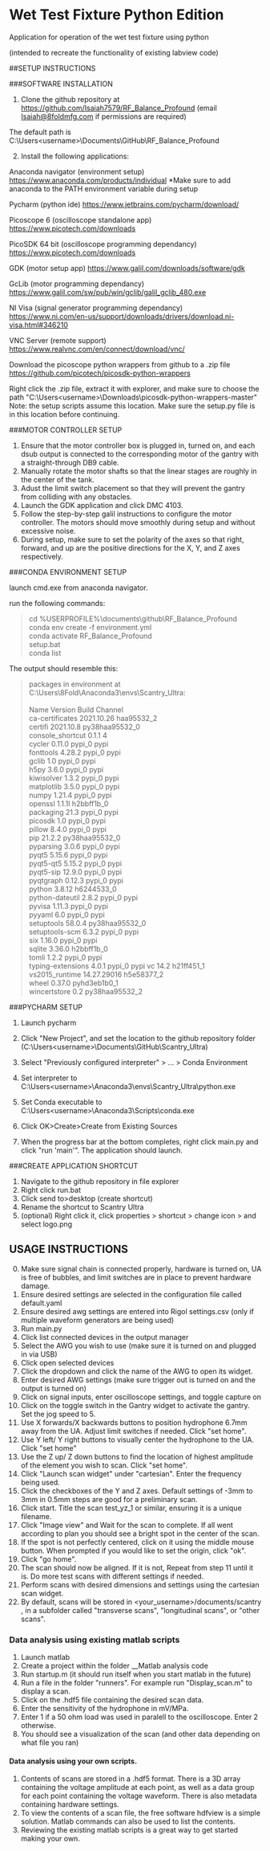 # Wet Test Fixture Python Edition
Application for operation of the wet test fixture using python 

(intended to recreate the functionality of existing labview code)

##SETUP INSTRUCTIONS

###SOFTWARE INSTALLATION
1. Clone the github repository at https://github.com/Isaiah7579/RF_Balance_Profound
(email Isaiah@8foldmfg.com if permissions are required)

The default path is C:\Users\<username>\Documents\GitHub\RF_Balance_Profound

2. Install the following applications:

Anaconda navigator (environment setup)
https://www.anaconda.com/products/individual
*Make sure to add anaconda to the PATH environment variable during setup

Pycharm (python ide)
https://www.jetbrains.com/pycharm/download/

Picoscope 6 (oscilloscope standalone app)
https://www.picotech.com/downloads 

PicoSDK 64 bit (oscilloscope programming dependancy)
https://www.picotech.com/downloads

GDK (motor setup app)
https://www.galil.com/downloads/software/gdk

GcLib (motor programming dependancy)
https://www.galil.com/sw/pub/win/gclib/galil_gclib_480.exe

NI Visa (signal generator programming dependancy)
https://www.ni.com/en-us/support/downloads/drivers/download.ni-visa.html#346210

VNC Server (remote support)
https://www.realvnc.com/en/connect/download/vnc/

Download the picoscope python wrappers from github to a .zip file
https://github.com/picotech/picosdk-python-wrappers

Right click the .zip file, extract it with explorer, and make sure to choose the path "C:\Users\<username>\Downloads\picosdk-python-wrappers-master"
Note: the setup scripts assume this location. Make sure the setup.py file is in this location before continuing.

###MOTOR CONTROLLER SETUP

1. Ensure that the motor controller box is plugged in, turned on, and each dsub output is connected to the corresponding motor of the gantry with a straight-through DB9 cable.
2. Manually rotate the motor shafts so that the linear stages are roughly in the center of the tank.
3. Adust the limit switch placement so that they will prevent the gantry from colliding with any obstacles.
4. Launch the GDK application and click DMC 4103.
5. Follow the step-by-step galil instructions to configure the motor controller. The motors should move smoothly during setup and without excessive noise.
6. During setup, make sure to set the polarity of the axes so that right, forward, and up are the positive directions for the X, Y, and Z axes respectively.

###CONDA ENVIRONMENT SETUP

launch cmd.exe from anaconda navigator.

run the following commands:
>cd %USERPROFILE%\documents\github\RF_Balance_Profound \
>conda env create -f environment.yml \
>conda activate RF_Balance_Profound \
>setup.bat \
>conda list

The output should resemble this:

>packages in environment at C:\Users\8Fold\Anaconda3\envs\Scantry_Ultra:  \
> \
>Name                    Version                   Build  Channel \
>ca-certificates           2021.10.26           haa95532_2 \
>certifi                   2021.10.8        py38haa95532_0 \
>console_shortcut          0.1.1                         4 \
>cycler                    0.11.0                   pypi_0    pypi \
>fonttools                 4.28.2                   pypi_0    pypi \
>gclib                     1.0                      pypi_0    pypi \
>h5py                      3.6.0                    pypi_0    pypi \
>kiwisolver                1.3.2                    pypi_0    pypi \
>matplotlib                3.5.0                    pypi_0    pypi \
>numpy                     1.21.4                   pypi_0    pypi \
>openssl                   1.1.1l               h2bbff1b_0 \
>packaging                 21.3                     pypi_0    pypi \
>picosdk                   1.0                      pypi_0    pypi \
>pillow                    8.4.0                    pypi_0    pypi \
>pip                       21.2.2           py38haa95532_0 \
>pyparsing                 3.0.6                    pypi_0    pypi \
>pyqt5                     5.15.6                   pypi_0    pypi \
>pyqt5-qt5                 5.15.2                   pypi_0    pypi \
>pyqt5-sip                 12.9.0                   pypi_0    pypi \
>pyqtgraph                 0.12.3                   pypi_0    pypi \
>python                    3.8.12               h6244533_0 \
>python-dateutil           2.8.2                    pypi_0    pypi \
>pyvisa                    1.11.3                   pypi_0    pypi \
>pyyaml                    6.0                      pypi_0    pypi \
>setuptools                58.0.4           py38haa95532_0 \
>setuptools-scm            6.3.2                    pypi_0    pypi \
>six                       1.16.0                   pypi_0    pypi \
>sqlite                    3.36.0               h2bbff1b_0 \
>tomli                     1.2.2                    pypi_0    pypi \
>typing-extensions         4.0.1                    pypi_0    pypi
>vc                        14.2                 h21ff451_1 \
>vs2015_runtime            14.27.29016          h5e58377_2 \
>wheel                     0.37.0             pyhd3eb1b0_1 \
>wincertstore              0.2              py38haa95532_2

###PYCHARM SETUP

1. Launch pycharm

2. Click "New Project", and set the location to the github repository folder (C:\Users\<username>\Documents\GitHub\Scantry_Ultra)

3. Select "Previously configured interpreter" > ... > Conda Environment

4. Set interpreter to C:\Users\<username>\Anaconda3\envs\Scantry_Ultra\python.exe

5. Set Conda executable to C:\Users\<username>\Anaconda3\Scripts\conda.exe

6. Click OK>Create>Create from Existing Sources

7. When the progress bar at the bottom completes, right click main.py and click "run 'main'". The application should launch.

###CREATE APPLICATION SHORTCUT

1. Navigate to the github repository in file explorer
2. Right click run.bat
3. Click send to>desktop (create shortcut)
4. Rename the shortcut to Scantry Ultra
5. (optional) Right click it, click properties > shortcut > change icon > and select logo.png 

## USAGE INSTRUCTIONS

0. Make sure signal chain is connected properly, hardware is turned on, UA is free of bubbles, and limit switches are in place to prevent hardware damage.
1. Ensure desired settings are selected in the configuration file called default.yaml
2. Ensure desired awg settings are entered into Rigol settings.csv (only if multiple waveform generators are being used)
3. Run main.py
4. Click list connected devices in the output manager
5. Select the AWG you wish to use (make sure it is turned on and plugged in via USB)
6. Click open selected devices
7. Click the dropdown and click the name of the AWG to open its widget.
8. Enter desired AWG settings (make sure trigger out is turned on and the output is turned on)
9. Click on signal inputs, enter oscilloscope settings, and toggle capture on
10. Click on the toggle switch in the Gantry widget to activate the gantry. Set the jog speed to 5.
11. Use X forwards/X backwards buttons to position hydrophone 6.7mm away from the UA. Adjust limit switches if needed. Click "set home".
12. Use Y left/ Y right buttons to visually center the hydrophone to the UA. Click "set home"
13. Use the Z up/ Z down buttons to find the location of highest amplitude of the element you wish to scan. Click "set home".
14. Click "Launch scan widget" under "cartesian". Enter the frequency being used.
15. Click the checkboxes of the Y and Z axes. Default settings of -3mm to 3mm in 0.5mm steps are good for a preliminary scan.
16. Click start. Title the scan test_yz_1 or similar, ensuring it is a unique filename.
17. Click "Image view" and Wait for the scan to complete. If all went according to plan you should see a bright spot in the center of the scan.
18. If the spot is not perfectly centered, click on it using the middle mouse button. When prompted if you would like to set the origin, click "ok".
19. Click "go home".
20. The scan should now be aligned. If it is not, Repeat from step 11 until it is. Do more test scans with different settings if needed.
21. Perform scans with desired dimensions and settings using the cartesian scan widget.
22. By default, scans will be stored in <your_username>/documents/scantry , in a subfolder called "transverse scans", "longitudinal scans", or "other scans".

### Data analysis using existing matlab scripts

1. Launch matlab
2. Create a project within the folder __Matlab analysis code
3. Run startup.m (it should run itself when you start matlab in the future)
4. Run a file in the folder "runners". For example run "Display_scan.m" to display a scan.
5. Click on the .hdf5 file containing the desired scan data.
6. Enter the sensitivity of the hydrophone in mV/MPa.
7. Enter 1 if a 50 ohm load was used in paralell to the oscilloscope. Enter 2 otherwise.
8. You should see a visualization of the scan (and other data depending on what file you ran)

#### Data analysis using your own scripts.

1. Contents of scans are stored in a .hdf5 format. There is a 3D array containing the voltage amplitude at each point, as well as a data group for each point containing the voltage waveform. There is also metadata containing hardware settings.
2. To view the contents of a scan file, the free software hdfview is a simple solution. Matlab commands can also be used to list the contents.
3. Reviewing the existing matlab scripts is a great way to get started making your own.